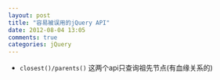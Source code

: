 ```yaml
---
layout: post
title: "容易被误用的jQuery API"
date: 2012-08-04 13:05
comments: true
categories: jQuery 
---
```

* `closest()/parents()`
这两个api只查询祖先节点(有血缘关系的)

